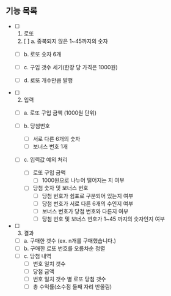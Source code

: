 ## 기능 목록

- [ ] 1. 로또
  2. [ ] a. 중복되지 않은 1~45까지의 숫자

  - [ ] b. 로또 숫자 6개

  - [ ] c. 구입 갯수 세기(한장 당 가격은 1000원)
  - [ ] d. 로또 개수만큼 발행

- [ ] 2. 입력

  - [ ] a. 로또 구입 금액 (1000원 단위)

  - [ ] b. 당첨번호
    - [ ] 서로 다른 6개의 숫자
    - [ ] 보너스 번호 1개
  - [ ] c. 입력값 예외 처리
    - [ ] 로또 구입 금액
      - [ ] 1000원으로 나누어 떨어지는 지 여부
    - [ ] 당첨 숫자 및 보너스 번호
      - [ ] 당첨 번호가 쉼표로 구분되어 있는지 여부
      - [ ] 당첨 번호가 서로 다른 6개의 수인지 여부
      - [ ] 보너스 번호가 당첨 번호와 다른지 여부
      - [ ] 당첨 번호 및 보너스 번호가 1~45 까지의 숫자인지 여부

- [ ] 3. 결과

  - [ ] a. 구매한 갯수 (ex. n개를 구매했습니다.)
  - [ ] b. 구매한 로또 번호를 오름차순 정렬
  - [ ] c. 당첨 내역
    - [ ] 번호 일치 갯수
    - [ ] 당첨 금액
    - [ ] 번호 일치 갯수 별 로또 당첨 갯수
    - [ ] 총 수익률(소수점 둘째 자리 반올림)